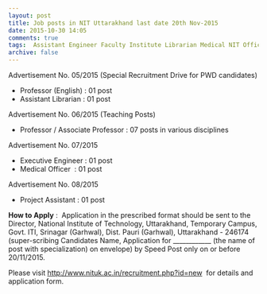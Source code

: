 ```yaml
---
layout: post
title: Job posts in NIT Uttarakhand last date 20th Nov-2015   
date: 2015-10-30 14:05
comments: true
tags:  Assistant Engineer Faculty Institute Librarian Medical NIT Officer Project Uttarakhand 
archive: false
---
```

Advertisement No. 05/2015 (Special Recruitment Drive for PWD candidates)

- Professor (English) : 01 post
- Assistant Librarian : 01 post 

Advertisement No. 06/2015 (Teaching Posts)

- Professor / Associate Professor : 07 posts in various disciplines

Advertisement No. 07/2015

- Executive Engineer : 01 post
- Medical Officer  : 01 post

Advertisement No. 08/2015 

- Project Assistant : 01 post  


**How to Apply** :  Application in the prescribed format should be sent to the Director, National Institute of Technology, Uttarakhand, Temporary Campus, Govt. ITI, Srinagar (Garhwal), Dist. Pauri (Garhwal), Uttarakhand - 246174 (super-scribing Candidates Name, Application for ____________ (the name of post with specialization) on envelope) by Speed Post only on or before 20/11/2015. 

Please visit <http://www.nituk.ac.in/recruitment.php?id=new>  for details and application form.



